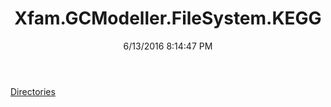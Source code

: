 ﻿---
title: Xfam.GCModeller.FileSystem.KEGG
date: 6/13/2016 8:14:47 PM
---

[Directories](T-Xfam.GCModeller.FileSystem.KEGG.Directories.html)
